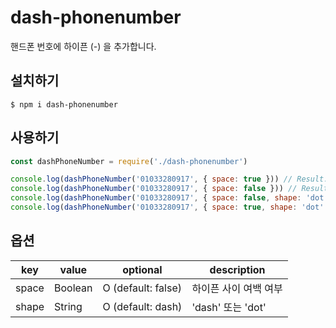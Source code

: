 # dash-phonenumber

핸드폰 번호에 하이픈 (-) 을 추가합니다.

## 설치하기

```
$ npm i dash-phonenumber
```

## 사용하기

```javascript
const dashPhoneNumber = require('./dash-phonenumber')

console.log(dashPhoneNumber('01033280917', { space: true })) // Result: 010 - 3328 - 0917
console.log(dashPhoneNumber('01033280917', { space: false })) // Result: 010-3328-0917
console.log(dashPhoneNumber('01033280917', { space: false, shape: 'dot' })) // Result: 010.3328.0917
console.log(dashPhoneNumber('01033280917', { space: true, shape: 'dot' })) // Result: 010. 3328. 0917
```

## 옵션

| key   | value   | optional           | description           |
| ----- | ------- | ------------------ | --------------------- |
| space | Boolean | O (default: false) | 하이픈 사이 여백 여부 |
| shape | String  | O (default: dash)  | 'dash' 또는 'dot'     |
